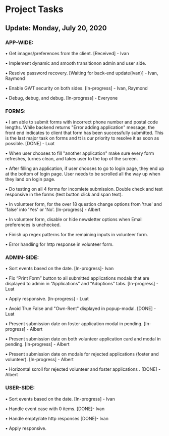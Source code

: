 
#  Project Tasks 					
## Update: Monday, July 20, 2020

### APP-WIDE:

•	Get images/preferences from the client. [Received] - Ivan

•	Implement dynamic and smooth transitionon admin and user side.

•	Resolve password recovery. [Waiting for back-end update(Ivan)] - Ivan, Raymond

•	Enable GWT security on both sides. [In-progress] - Ivan, Raymond

•	Debug, debug, and debug. [In-progress] - Everyone


### FORMS:

•	I am able to submit forms with incorrect phone number and postal code lengths. While backend returns "Error adding application" message, the front end indicates to client that form has been successfully submitted. This is the last major task on forms and tt is our priority to resolve it as soon as possible. [DONE] - Luat

•	When user chooses to fill "another application" make sure every form refreshes, turnes clean, and takes user to the top of the screen.

•	After filling an application, if user chooses to go to login page, they end up at the bottom of login page. User needs to be scrolled all the way up when they land on login page.

•	Do testing on all 4 forms for incomlete submission. Double check and test responsive in the forms (test button click and span text).

•	In volunteer form, for the over 18 question change options from 'true' and 'false' into 'Yes' or 'No'. [In-progress] - Albert

•	In volunteer form, disable or hide newsletter options when Email preferences is unchecked.

•	Finish up regex patterns for the remaining inputs in volunteer form.

•	Error handling for http response in volunteer form.


### ADMIN-SIDE:

•	Sort events based on the date.  [In-progress]- Ivan

•	Fix “Print Form” button to all submitted applications modals that are displayed to admin in “Applications” and “Adoptions” tabs. [In-progress] - Luat

•	Apply responsive. [In-progress] - Luat

•	Avoid True False and "Own-Rent" displayed in popup-modal. [DONE] - Luat

•	Present submission date on foster application modal in pending. [In-progress] - Albert 

•	Present submission date on both volunteer application card and modal in pending. [In-progress] - Albert

•	Present submission date on modals for rejected applications (foster and volunteer). [In-progress] - Albert

•	Horizontal scroll for rejected volunteer and foster applications . [DONE] - Albert

### USER-SIDE:

•	Sort events based on the date.  [In-progress] - Ivan

•	Handle event case with 0 items.  [DONE]- Ivan

•	Handle empty/late http responses [DONE]- Ivan

•	Apply responsive.

